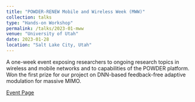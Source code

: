 ```yaml
---
title: "POWDER‑RENEW Mobile and Wireless Week (MWW)"
collection: talks
type: "Hands-on Workshop"
permalink: /talks/2023-01-mww
venue: "University of Utah"
date: 2023-01-28
location: "Salt Lake City, Utah"
---
```


A one-week event exposing researchers to ongoing research topics in wireless and mobile networks and to capabilities of the POWDER platform. 
Won the first prize for our project on DNN-based feedback-free adaptive modulation for massive MIMO.

[Event Page](https://www.powderwireless.net/news#news-jan28-2023)
